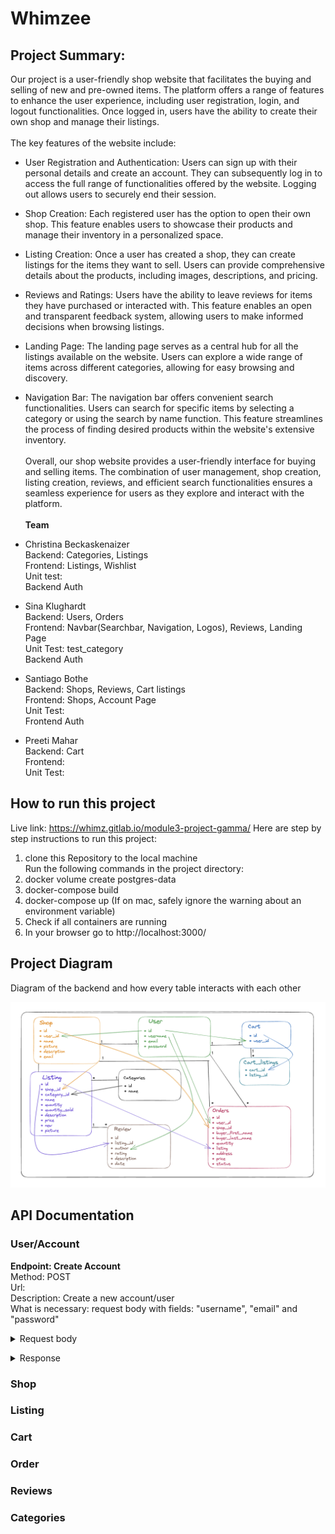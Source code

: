 # Whimzee

## Project Summary:
Our project is a user-friendly shop website that facilitates the buying and selling of new and pre-owned items. The platform offers a range of features to enhance the user experience, including user registration, login, and logout functionalities. Once logged in, users have the ability to create their own shop and manage their listings.
\
\
The key features of the website include:
* User Registration and Authentication: Users can sign up with their personal details and create an account. They can subsequently log in to access the full range of functionalities offered by the website. Logging out allows users to securely end their session.
* Shop Creation: Each registered user has the option to open their own shop. This feature enables users to showcase their products and manage their inventory in a personalized space.
* Listing Creation: Once a user has created a shop, they can create listings for the items they want to sell. Users can provide comprehensive details about the products, including images, descriptions, and pricing.
* Reviews and Ratings: Users have the ability to leave reviews for items they have purchased or interacted with. This feature enables an open and transparent feedback system, allowing users to make informed decisions when browsing listings.
* Landing Page: The landing page serves as a central hub for all the listings available on the website. Users can explore a wide range of items across different categories, allowing for easy browsing and discovery.
* Navigation Bar: The navigation bar offers convenient search functionalities. Users can search for specific items by selecting a category or using the search by name function. This feature streamlines the process of finding desired products within the website's extensive inventory.
\
\
Overall, our shop website provides a user-friendly interface for buying and selling items. The combination of user management, shop creation, listing creation, reviews, and efficient search functionalities ensures a seamless experience for users as they explore and interact with the platform.
\
\
**Team**

* Christina Beckaskenaizer \
Backend: Categories, Listings \
Frontend: Listings, Wishlist \
Unit test: \
Backend Auth

* Sina Klughardt \
Backend: Users, Orders \
Frontend: Navbar(Searchbar, Navigation, Logos), Reviews, Landing Page \
Unit Test: test_category \
Backend Auth
* Santiago Bothe \
Backend: Shops, Reviews, Cart listings \
Frontend: Shops, Account Page \
Unit Test: \
Frontend Auth
* Preeti Mahar \
Backend: Cart \
Frontend: \
Unit Test:

## How to run this project
Live link: https://whimz.gitlab.io/module3-project-gamma/
Here are step by step instructions to run this project:
1. clone this Repository to the local machine \
Run the following commands in the project directory:
2. docker volume create postgres-data
2. docker-compose build
3. docker-compose up
(If on mac, safely ignore the warning about an environment variable)
4. Check if all containers are running
5. In your browser go to http://localhost:3000/

## Project Diagram

Diagram of the backend and how every table interacts with each other

![Alt text](excalidraw.png)

## API Documentation

### User/Account
**Endpoint: Create Account** \
Method: POST \
Url: \
Description: Create a new account/user \
What is necessary: request body with fields: "username", "email" and "password"
<p>
<details>
<summary>Request body</summary>
![Alt text](screenshots/create_user_request.png)
</details>
</p>
<p>
<details>
<summary>Response</summary>
![Alt text](screenshots/create_user_response.png)
</details>
</p>

### Shop

### Listing

### Cart

### Order

### Reviews

### Categories
